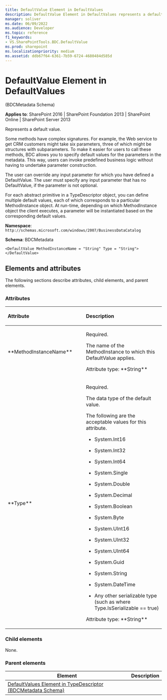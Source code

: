 ```yaml
---
title: DefaultValue Element in DefaultValues
description: DefaultValue Element in DefaultValues represents a default value.
manager: soliver
ms.date: 06/09/2022
ms.audience: Developer
ms.topic: reference
f1_keywords:
- VS.SharePointTools.BDC.DefaultValue
ms.prod: sharepoint
ms.localizationpriority: medium
ms.assetid: ddb67f64-6361-7b59-6724-4680484d585d
---
```


# DefaultValue Element in DefaultValues 

(BDCMetadata Schema)

**Applies to**: SharePoint 2016 | SharePoint Foundation 2013 | SharePoint Online | SharePoint Server 2013

Represents a default value.

Some methods have complex signatures. For example, the Web service to get CRM customers might take six parameters, three of which might be structures with subparameters. To make it easier for users to call these methods, BDC allows you to specify default values for the parameters in the metadata. This way, users can invoke predefined business logic without having to undertake parameter construction.

The user can override any input parameter for which you have defined a DefaultValue. The user must specify any input parameter that has no DefaultValue, if the parameter is not optional.

For each abstract primitive in a TypeDescriptor object, you can define multiple default values, each of which corresponds to a particular MethodInstance object. At run-time, depending on which MethodInstance object the client executes, a parameter will be instantiated based on the corresponding default values.

**Namespace**: `http://schemas.microsoft.com/windows/2007/BusinessDataCatalog`

**Schema**: BDCMetadata

```
<DefaultValue MethodInstanceName = "String" Type = "String"> </DefaultValue>
```

## Elements and attributes

The following sections describe attributes, child elements, and parent elements.

### Attributes

<table>
<colgroup>
<col width="50%" />
<col width="50%" />
</colgroup>
<thead>
<tr class="header">
<th align="left"><p>Attribute</p></th>
<th align="left"><p>Description</p></th>
</tr>
</thead>
<tbody>
<tr class="odd">
<td align="left"><p>**MethodInstanceName**</p></td>
<td align="left"><p>Required.</p>
<p>The name of the MethodInstance to which this DefaultValue applies.</p>
<p>Attribute type: **String**</p></td>
</tr>
<tr class="even">
<td align="left"><p>**Type**</p></td>
<td align="left"><p>Required.</p>
<p>The data type of the default value.</p>
<p>The following are the acceptable values for this attribute.</p>
<ul>
<li><p>System.Int16</p></li>
<li><p>System.Int32</p></li>
<li><p>System.Int64</p></li>
<li><p>System.Single</p></li>
<li><p>System.Double</p></li>
<li><p>System.Decimal</p></li>
<li><p>System.Boolean</p></li>
<li><p>System.Byte</p></li>
<li><p>System.UInt16</p></li>
<li><p>System.UInt32</p></li>
<li><p>System.UInt64</p></li>
<li><p>System.Guid</p></li>
<li><p>System.String</p></li>
<li><p>System.DateTime</p></li>
<li><p>Any other serializable type (such as where Type.IsSerializable == true)</p></li>
</ul>
<p>Attribute type: **String**</p></td>
</tr>
</tbody>
</table>

### Child elements

None.

### Parent elements

| Element | Description |
| --- | --- |
| [DefaultValues Element in TypeDescriptor (BDCMetadata Schema)](defaultvalues-element-in-typedescriptor-bdcmetadata-schema.md) |     |








